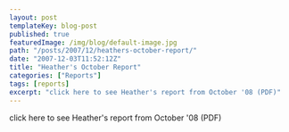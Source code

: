 ```yaml
---
layout: post
templateKey: blog-post
published: true
featuredImage: /img/blog/default-image.jpg
path: "/posts/2007/12/heathers-october-report/"
date: "2007-12-03T11:52:12Z"
title: "Heather's October Report"
categories: ["Reports"]
tags: [reports]
excerpt: "click here to see Heather's report from October '08 (PDF)"
---
```


click here to see Heather's report from October '08 (PDF)